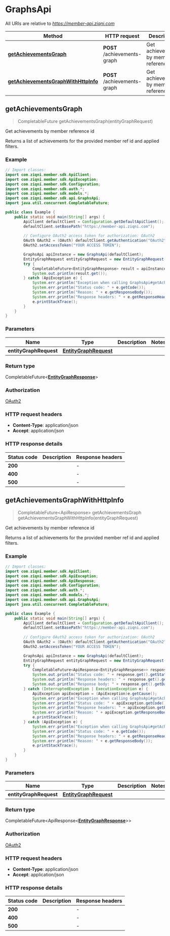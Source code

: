 # GraphsApi

All URIs are relative to *https://member-api.ziqni.com*

Method | HTTP request | Description
------------- | ------------- | -------------
[**getAchievementsGraph**](GraphsApi.md#getAchievementsGraph) | **POST** /achievements-graph | Get achievements by member reference id
[**getAchievementsGraphWithHttpInfo**](GraphsApi.md#getAchievementsGraphWithHttpInfo) | **POST** /achievements-graph | Get achievements by member reference id



## getAchievementsGraph

> CompletableFuture<EntityGraphResponse> getAchievementsGraph(entityGraphRequest)

Get achievements by member reference id

Returns a list of achievements for the provided member ref id and applied filters.

### Example

```java
// Import classes:
import com.ziqni.member.sdk.ApiClient;
import com.ziqni.member.sdk.ApiException;
import com.ziqni.member.sdk.Configuration;
import com.ziqni.member.sdk.auth.*;
import com.ziqni.member.sdk.models.*;
import com.ziqni.member.sdk.api.GraphsApi;
import java.util.concurrent.CompletableFuture;

public class Example {
    public static void main(String[] args) {
        ApiClient defaultClient = Configuration.getDefaultApiClient();
        defaultClient.setBasePath("https://member-api.ziqni.com");
        
        // Configure OAuth2 access token for authorization: OAuth2
        OAuth OAuth2 = (OAuth) defaultClient.getAuthentication("OAuth2");
        OAuth2.setAccessToken("YOUR ACCESS TOKEN");

        GraphsApi apiInstance = new GraphsApi(defaultClient);
        EntityGraphRequest entityGraphRequest = new EntityGraphRequest(); // EntityGraphRequest | 
        try {
            CompletableFuture<EntityGraphResponse> result = apiInstance.getAchievementsGraph(entityGraphRequest);
            System.out.println(result.get());
        } catch (ApiException e) {
            System.err.println("Exception when calling GraphsApi#getAchievementsGraph");
            System.err.println("Status code: " + e.getCode());
            System.err.println("Reason: " + e.getResponseBody());
            System.err.println("Response headers: " + e.getResponseHeaders());
            e.printStackTrace();
        }
    }
}
```

### Parameters


Name | Type | Description  | Notes
------------- | ------------- | ------------- | -------------
 **entityGraphRequest** | [**EntityGraphRequest**](EntityGraphRequest.md)|  |

### Return type

CompletableFuture<[**EntityGraphResponse**](EntityGraphResponse.md)>


### Authorization

[OAuth2](../README.md#OAuth2)

### HTTP request headers

- **Content-Type**: application/json
- **Accept**: application/json

### HTTP response details
| Status code | Description | Response headers |
|-------------|-------------|------------------|
| **200** |  |  -  |
| **400** |  |  -  |
| **500** |  |  -  |

## getAchievementsGraphWithHttpInfo

> CompletableFuture<ApiResponse<EntityGraphResponse>> getAchievementsGraph getAchievementsGraphWithHttpInfo(entityGraphRequest)

Get achievements by member reference id

Returns a list of achievements for the provided member ref id and applied filters.

### Example

```java
// Import classes:
import com.ziqni.member.sdk.ApiClient;
import com.ziqni.member.sdk.ApiException;
import com.ziqni.member.sdk.ApiResponse;
import com.ziqni.member.sdk.Configuration;
import com.ziqni.member.sdk.auth.*;
import com.ziqni.member.sdk.models.*;
import com.ziqni.member.sdk.api.GraphsApi;
import java.util.concurrent.CompletableFuture;

public class Example {
    public static void main(String[] args) {
        ApiClient defaultClient = Configuration.getDefaultApiClient();
        defaultClient.setBasePath("https://member-api.ziqni.com");
        
        // Configure OAuth2 access token for authorization: OAuth2
        OAuth OAuth2 = (OAuth) defaultClient.getAuthentication("OAuth2");
        OAuth2.setAccessToken("YOUR ACCESS TOKEN");

        GraphsApi apiInstance = new GraphsApi(defaultClient);
        EntityGraphRequest entityGraphRequest = new EntityGraphRequest(); // EntityGraphRequest | 
        try {
            CompletableFuture<ApiResponse<EntityGraphResponse>> response = apiInstance.getAchievementsGraphWithHttpInfo(entityGraphRequest);
            System.out.println("Status code: " + response.get().getStatusCode());
            System.out.println("Response headers: " + response.get().getHeaders());
            System.out.println("Response body: " + response.get().getData());
        } catch (InterruptedException | ExecutionException e) {
            ApiException apiException = (ApiException)e.getCause();
            System.err.println("Exception when calling GraphsApi#getAchievementsGraph");
            System.err.println("Status code: " + apiException.getCode());
            System.err.println("Response headers: " + apiException.getResponseHeaders());
            System.err.println("Reason: " + apiException.getResponseBody());
            e.printStackTrace();
        } catch (ApiException e) {
            System.err.println("Exception when calling GraphsApi#getAchievementsGraph");
            System.err.println("Status code: " + e.getCode());
            System.err.println("Response headers: " + e.getResponseHeaders());
            System.err.println("Reason: " + e.getResponseBody());
            e.printStackTrace();
        }
    }
}
```

### Parameters


Name | Type | Description  | Notes
------------- | ------------- | ------------- | -------------
 **entityGraphRequest** | [**EntityGraphRequest**](EntityGraphRequest.md)|  |

### Return type

CompletableFuture<ApiResponse<[**EntityGraphResponse**](EntityGraphResponse.md)>>


### Authorization

[OAuth2](../README.md#OAuth2)

### HTTP request headers

- **Content-Type**: application/json
- **Accept**: application/json

### HTTP response details
| Status code | Description | Response headers |
|-------------|-------------|------------------|
| **200** |  |  -  |
| **400** |  |  -  |
| **500** |  |  -  |

